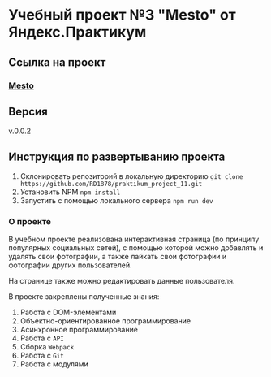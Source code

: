 # **Учебный проект №3 "Mesto" от Яндекс.Практикум**
## Ссылка на проект
### [Mesto](https://rd1878.github.io/praktikum_project_3/)
## Версия

v.0.0.2

## Инструкция по развертыванию проекта
1. Склонировать репозиторий в локальную директорию
`git clone https://github.com/RD1878/praktikum_project_11.git`
2. Установить NPM
`npm install`
3. Запустить с помощью локального сервера
`npm run dev`

### О проекте

В учебном проекте реализована интерактивная страница (по принципу популярных социальных сетей), с помощью которой можно добавлять и удалять свои фотографии, а также лайкать свои фотографии и фотографии других пользователей.

На странице также можно редактировать данные пользователя.

В проекте закреплены полученные знания:

1. Работа с DOM-элементами
2. Объектно-ориентированное программирование
3. Асинхронное программирование
4. Работа с `API`
5. Сборка `Webpack`
6. Работа с `Git`
7. Работа с модулями
